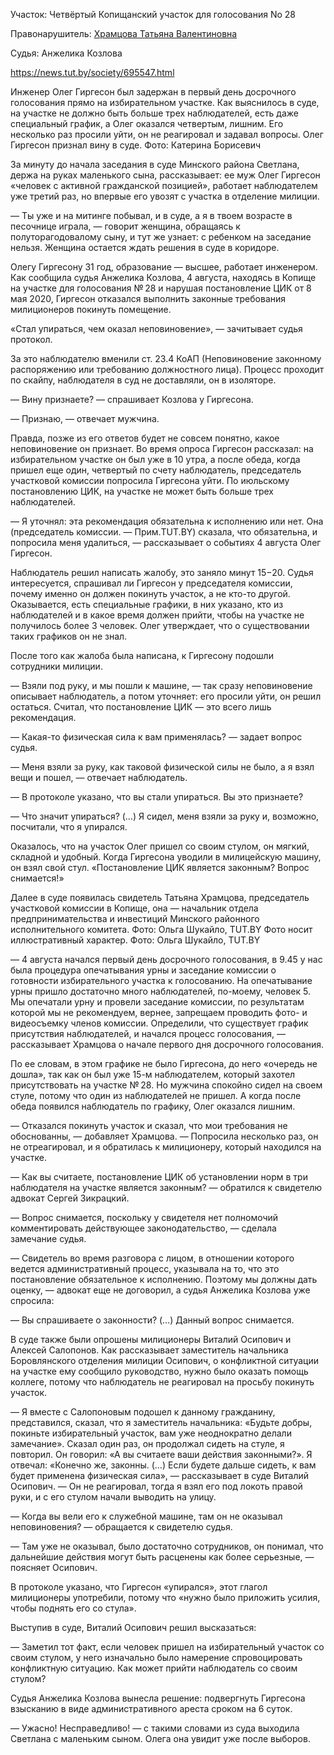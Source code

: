Участок: Четвёртый Копищанский участок для голосования No 28 

Правонарушитель: [Храмцова Татьяна Валентиновна](../persons/0001.md)

Судья: Анжелика Козлова

https://news.tut.by/society/695547.html

Инженер Олег Гиргесон был задержан в первый день досрочного голосования прямо на избирательном участке. Как выяснилось в суде, на участке не должно быть больше трех наблюдателей, есть даже специальный график, а Олег оказался четвертым, лишним. Его несколько раз просили уйти, он не реагировал и задавал вопросы.
Олег Гиргесон признал вину в суде. Фото: Катерина Борисевич

За минуту до начала заседания в суде Минского района Светлана, держа на руках маленького сына, рассказывает: ее муж Олег Гиргесон «человек с активной гражданской позицией», работает наблюдателем уже третий раз, но впервые его увозят с участка в отделение милиции.

— Ты уже и на митинге побывал, и в суде, а я в твоем возрасте в песочнице играла, — говорит женщина, обращаясь к полуторагодовалому сыну, и тут же узнает: с ребенком на заседание нельзя. Женщина остается ждать решения в суде в коридоре.

Олегу Гиргесону 31 год, образование — высшее, работает инженером. Как сообщила судья Анжелика Козлова, 4 августа, находясь в Копище на участке для голосования № 28 и нарушая постановление ЦИК от 8 мая 2020, Гиргесон отказался выполнить законные требования милиционеров покинуть помещение.

«Стал упираться, чем оказал неповиновение», — зачитывает судья протокол.

За это наблюдателю вменили ст. 23.4 КоАП (Неповиновение законному распоряжению или требованию должностного лица). Процесс проходит по скайпу, наблюдателя в суд не доставляли, он в изоляторе.

— Вину признаете? — спрашивает Козлова у Гиргесона.

— Признаю, — отвечает мужчина.

Правда, позже из его ответов будет не совсем понятно, какое неповиновение он признает. Во время опроса Гиргесон рассказал: на избирательном участке он был уже в 10 утра, а после обеда, когда пришел еще один, четвертый по счету наблюдатель, председатель участковой комиссии попросила Гиргесона уйти. По июльскому постановлению ЦИК, на участке не может быть больше трех наблюдателей.

— Я уточнял: эта рекомендация обязательна к исполнению или нет. Она (председатель комиссии. — Прим.TUT.BY) сказала, что обязательна, и попросила меня удалиться, — рассказывает о событиях 4 августа Олег Гиргесон.

Наблюдатель решил написать жалобу, это заняло минут 15−20. Судья интересуется, спрашивал ли Гиргесон у председателя комиссии, почему именно он должен покинуть участок, а не кто-то другой. Оказывается, есть специальные графики, в них указано, кто из наблюдателей и в какое время должен прийти, чтобы на участке не получилось более 3 человек. Олег утверждает, что о существовании таких графиков он не знал.

После того как жалоба была написана, к Гиргесону подошли сотрудники милиции.

— Взяли под руку, и мы пошли к машине, — так сразу неповиновение описывает наблюдатель, а потом уточняет: его просили уйти, он решил остаться. Считал, что постановление ЦИК — это всего лишь рекомендация.

— Какая-то физическая сила к вам применялась? — задает вопрос судья.

 — Меня взяли за руку, как таковой физической силы не было, а я взял вещи и пошел, — отвечает наблюдатель.

— В протоколе указано, что вы стали упираться. Вы это признаете?

— Что значит упираться? (…) Я сидел, меня взяли за руку и, возможно, посчитали, что я упирался.

Оказалось, что на участок Олег пришел со своим стулом, он мягкий, складной и удобный. Когда Гиргесона уводили в милицейскую машину, он взял свой стул.
«Постановление ЦИК является законным? Вопрос снимается!»

Далее в суде появилась свидетель Татьяна Храмцова, председатель участковой комиссии в Копище, она — начальник отдела предпринимательства и инвестиций Минского районного исполнительного комитета.
Фото: Ольга Шукайло, TUT.BY
Фото носит иллюстративный характер. Фото: Ольга Шукайло, TUT.BY

— 4 августа начался первый день досрочного голосования, в 9.45 у нас была процедура опечатывания урны и заседание комиссии о готовности избирательного участка к голосованию. На опечатывание урны пришло достаточно много наблюдателей, по-моему, человек 5. Мы опечатали урну и провели заседание комиссии, по результатам которой мы не рекомендуем, вернее, запрещаем проводить фото- и видеосъемку членов комиссии. Определили, что существует график присутствия наблюдателей, и начался процесс голосования, — рассказывает Храмцова о начале первого дня досрочного голосования.

По ее словам, в этом графике не было Гиргесона, до него «очередь не дошла», так как он был уже 15-м наблюдателем, который захотел присутствовать на участке № 28. Но мужчина спокойно сидел на своем стуле, потому что один из наблюдателей не пришел. А когда после обеда появился наблюдатель по графику, Олег оказался лишним.

 — Отказался покинуть участок и сказал, что мои требования не обоснованны, — добавляет Храмцова. — Попросила несколько раз, он не отреагировал, и я обратилась к милиционеру, который находился на участке.

 — Как вы считаете, постановление ЦИК об установлении норм в три наблюдателя на участке является законным? — обратился к свидетелю адвокат Сергей Зикрацкий.

 — Вопрос снимается, поскольку у свидетеля нет полномочий комментировать действующее законодательство, — сделала замечание судья.

 — Свидетель во время разговора с лицом, в отношении которого ведется административный процесс, указывала на то, что это постановление обязательное к исполнению. Поэтому мы должны дать оценку, — адвокат еще не договорил, а судья Анжелика Козлова уже спросила:

 — Вы спрашиваете о законности? (…) Данный вопрос снимается.

В суде также были опрошены милиционеры Виталий Осипович и Алексей Салопонов. Как рассказывает заместитель начальника Боровлянского отделения милиции Осипович, о конфликтной ситуации на участке ему сообщило руководство, нужно было оказать помощь коллеге, потому что наблюдатель не реагировал на просьбу покинуть участок.

 — Я вместе с Салопоновым подошел к данному гражданину, представился, сказал, что я заместитель начальника: «Будьте добры, покиньте избирательный участок, вам уже неоднократно делали замечание». Сказал один раз, он продолжал сидеть на стуле, я повторил. Он говорил: «А вы считаете ваши действия законными?». Я отвечал: «Конечно же, законны. (…) Если будете дальше сидеть, к вам будет применена физическая сила», — рассказывает в суде Виталий Осипович. — Он не реагировал, тогда я взял его под локоть правой руки, и с его стулом начали выводить на улицу.

 — Когда вы вели его к служебной машине, там он не оказывал неповиновения? — обращается к свидетелю судья.

 — Там уже не оказывал, было достаточно сотрудников, он понимал, что дальнейшие действия могут быть расценены как более серьезные, — поясняет Осипович.

В протоколе указано, что Гиргесон «упирался», этот глагол милиционеры употребили, потому что «нужно было приложить усилия, чтобы поднять его со стула».

Выступив в суде, Виталий Осипович решил высказаться:

 — Заметил тот факт, если человек пришел на избирательный участок со своим стулом, у него изначально было намерение спровоцировать конфликтную ситуацию. Как может прийти наблюдатель со своим стулом?

Судья Анжелика Козлова вынесла решение: подвергнуть Гиргесона взысканию в виде административного ареста сроком на 6 суток.

 — Ужасно! Несправедливо! — с такими словами из суда выходила Светлана с маленьким сыном. Олега она увидит уже после выборов.

